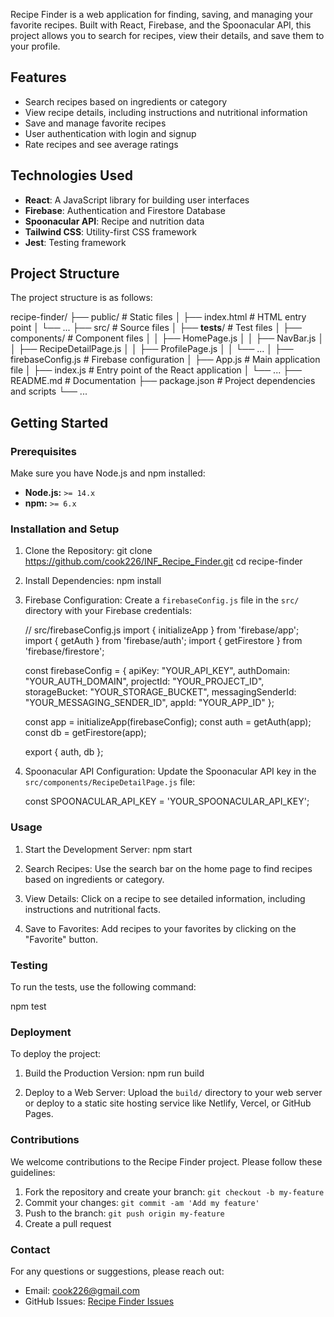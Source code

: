 Recipe Finder is a web application for finding, saving, and managing your favorite recipes. Built with React, Firebase, and the Spoonacular API, this project allows you to search for recipes, view their details, and save them to your profile.


## Features
- Search recipes based on ingredients or category
- View recipe details, including instructions and nutritional information
- Save and manage favorite recipes
- User authentication with login and signup
- Rate recipes and see average ratings

## Technologies Used
- **React**: A JavaScript library for building user interfaces
- **Firebase**: Authentication and Firestore Database
- **Spoonacular API**: Recipe and nutrition data
- **Tailwind CSS**: Utility-first CSS framework
- **Jest**: Testing framework

## Project Structure
The project structure is as follows:

recipe-finder/
  ├── public/                     # Static files
  │   ├── index.html              # HTML entry point
  │   └── ...
  ├── src/                        # Source files
  │   ├── __tests__/              # Test files
  │   ├── components/             # Component files
  │   │   ├── HomePage.js
  │   │   ├── NavBar.js
  │   │   ├── RecipeDetailPage.js
  │   │   ├── ProfilePage.js
  │   │   └── ...
  │   ├── firebaseConfig.js       # Firebase configuration
  │   ├── App.js                  # Main application file
  │   ├── index.js                # Entry point of the React application
  │   └── ...
  ├── README.md                   # Documentation
  ├── package.json                # Project dependencies and scripts
  └── ...

## Getting Started

### Prerequisites
Make sure you have Node.js and npm installed:

- **Node.js:** `>= 14.x`
- **npm:** `>= 6.x`

### Installation and Setup

1. Clone the Repository:
   git clone https://github.com/cook226/INF_Recipe_Finder.git
   cd recipe-finder

2. Install Dependencies:
   npm install

3. Firebase Configuration:
   Create a `firebaseConfig.js` file in the `src/` directory with your Firebase credentials:

   // src/firebaseConfig.js
   import { initializeApp } from 'firebase/app';
   import { getAuth } from 'firebase/auth';
   import { getFirestore } from 'firebase/firestore';

   const firebaseConfig = {
     apiKey: "YOUR_API_KEY",
     authDomain: "YOUR_AUTH_DOMAIN",
     projectId: "YOUR_PROJECT_ID",
     storageBucket: "YOUR_STORAGE_BUCKET",
     messagingSenderId: "YOUR_MESSAGING_SENDER_ID",
     appId: "YOUR_APP_ID"
   };

   const app = initializeApp(firebaseConfig);
   const auth = getAuth(app);
   const db = getFirestore(app);

   export { auth, db };

4. Spoonacular API Configuration:
   Update the Spoonacular API key in the `src/components/RecipeDetailPage.js` file:

   const SPOONACULAR_API_KEY = 'YOUR_SPOONACULAR_API_KEY';

### Usage
1. Start the Development Server:
   npm start

2. Search Recipes:
   Use the search bar on the home page to find recipes based on ingredients or category.

3. View Details:
   Click on a recipe to see detailed information, including instructions and nutritional facts.

4. Save to Favorites:
   Add recipes to your favorites by clicking on the "Favorite" button.

### Testing

To run the tests, use the following command:

npm test

### Deployment

To deploy the project:

1. Build the Production Version:
   npm run build

2. Deploy to a Web Server:
   Upload the `build/` directory to your web server or deploy to a static site hosting service like Netlify, Vercel, or GitHub Pages.

### Contributions

We welcome contributions to the Recipe Finder project. Please follow these guidelines:

1. Fork the repository and create your branch: `git checkout -b my-feature`
2. Commit your changes: `git commit -am 'Add my feature'`
3. Push to the branch: `git push origin my-feature`
4. Create a pull request



### Contact

For any questions or suggestions, please reach out:

- Email: cook226@gmail.com
- GitHub Issues: [Recipe Finder Issues](https://github.com/cook226/INF_Recipe_Finder/issues)
